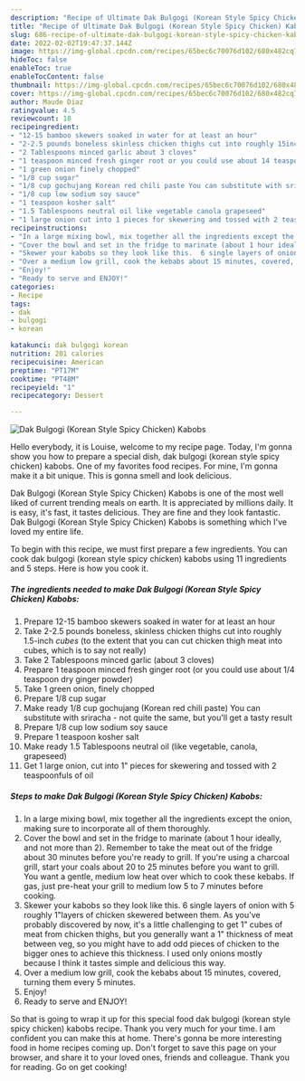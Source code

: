 ```yaml
---
description: "Recipe of Ultimate Dak Bulgogi (Korean Style Spicy Chicken) Kabobs"
title: "Recipe of Ultimate Dak Bulgogi (Korean Style Spicy Chicken) Kabobs"
slug: 686-recipe-of-ultimate-dak-bulgogi-korean-style-spicy-chicken-kabobs
date: 2022-02-02T19:47:37.144Z
image: https://img-global.cpcdn.com/recipes/65bec6c70076d102/680x482cq70/dak-bulgogi-korean-style-spicy-chicken-kabobs-recipe-main-photo.jpg
hideToc: false
enableToc: true
enableTocContent: false
thumbnail: https://img-global.cpcdn.com/recipes/65bec6c70076d102/680x482cq70/dak-bulgogi-korean-style-spicy-chicken-kabobs-recipe-main-photo.jpg
cover: https://img-global.cpcdn.com/recipes/65bec6c70076d102/680x482cq70/dak-bulgogi-korean-style-spicy-chicken-kabobs-recipe-main-photo.jpg
author: Maude Diaz
ratingvalue: 4.5
reviewcount: 18
recipeingredient:
- "12-15 bamboo skewers soaked in water for at least an hour"
- "2-2.5 pounds boneless skinless chicken thighs cut into roughly 15inch cubes to the extent that you can cut chicken thigh meat into cubes which is to say not really"
- "2 Tablespoons minced garlic about 3 cloves"
- "1 teaspoon minced fresh ginger root or you could use about 14 teaspoon dry ginger powder"
- "1 green onion finely chopped"
- "1/8 cup sugar"
- "1/8 cup gochujang Korean red chili paste You can substitute with sriracha  not quite the same but youll get a tasty result"
- "1/8 cup low sodium soy sauce"
- "1 teaspoon kosher salt"
- "1.5 Tablespoons neutral oil like vegetable canola grapeseed"
- "1 large onion cut into 1 pieces for skewering and tossed with 2 teaspoonfuls of oil"
recipeinstructions:
- "In a large mixing bowl, mix together all the ingredients except the onion, making sure to incorporate all of them thoroughly."
- "Cover the bowl and set in the fridge to marinate (about 1 hour ideally, and not more than 2). Remember to take the meat out of the fridge about 30 minutes before you&#39;re ready to grill.  If you&#39;re using a charcoal grill, start your coals about 20 to 25 minutes before you want to grill. You want a gentle, medium low heat over which to cook these kebabs.  If gas, just pre-heat your grill to medium low 5 to 7 minutes before cooking."
- "Skewer your kabobs so they look like this.  6 single layers of onion with 5 roughly 1&#34;layers of chicken skewered between them. As you&#39;ve probably discovered by now, it&#39;s a little challenging to get 1&#34; cubes of meat from chicken thighs, but you generally want a 1&#34; thickness of meat between veg, so you might have to add odd pieces of chicken to the bigger ones to achieve this thickness.  I used only onions mostly because I think it tastes simple and delicious this way."
- "Over a medium low grill, cook the kebabs about 15 minutes, covered, turning them every 5 minutes."
- "Enjoy!"
- "Ready to serve and ENJOY!"
categories:
- Recipe
tags:
- dak
- bulgogi
- korean

katakunci: dak bulgogi korean 
nutrition: 201 calories
recipecuisine: American
preptime: "PT17M"
cooktime: "PT48M"
recipeyield: "1"
recipecategory: Dessert

---
```



![Dak Bulgogi (Korean Style Spicy Chicken) Kabobs](https://img-global.cpcdn.com/recipes/65bec6c70076d102/680x482cq70/dak-bulgogi-korean-style-spicy-chicken-kabobs-recipe-main-photo.jpg)

Hello everybody, it is Louise, welcome to my recipe page. Today, I'm gonna show you how to prepare a special dish, dak bulgogi (korean style spicy chicken) kabobs. One of my favorites food recipes. For mine, I'm gonna make it a bit unique. This is gonna smell and look delicious.



Dak Bulgogi (Korean Style Spicy Chicken) Kabobs is one of the most well liked of current trending meals on earth. It is appreciated by millions daily. It is easy, it's fast, it tastes delicious. They are fine and they look fantastic. Dak Bulgogi (Korean Style Spicy Chicken) Kabobs is something which I've loved my entire life.


To begin with this recipe, we must first prepare a few ingredients. You can cook dak bulgogi (korean style spicy chicken) kabobs using 11 ingredients and 5 steps. Here is how you cook it.

<!--inarticleads1-->

##### The ingredients needed to make Dak Bulgogi (Korean Style Spicy Chicken) Kabobs:

1. Prepare 12-15 bamboo skewers soaked in water for at least an hour
1. Take 2-2.5 pounds boneless, skinless chicken thighs cut into roughly 1.5-inch *cubes* (to the extent that you can cut chicken thigh meat into cubes, which is to say not really)
1. Take 2 Tablespoons minced garlic (about 3 cloves)
1. Prepare 1 teaspoon minced fresh ginger root (or you could use about 1/4 teaspoon dry ginger powder)
1. Take 1 green onion, finely chopped
1. Prepare 1/8 cup sugar
1. Make ready 1/8 cup gochujang (Korean red chili paste) You can substitute with sriracha - not quite the same, but you&#39;ll get a tasty result
1. Prepare 1/8 cup low sodium soy sauce
1. Prepare 1 teaspoon kosher salt
1. Make ready 1.5 Tablespoons neutral oil (like vegetable, canola, grapeseed)
1. Get 1 large onion, cut into 1&#34; pieces for skewering and tossed with 2 teaspoonfuls of oil




<!--inarticleads2-->

##### Steps to make Dak Bulgogi (Korean Style Spicy Chicken) Kabobs:

1. In a large mixing bowl, mix together all the ingredients except the onion, making sure to incorporate all of them thoroughly.
1. Cover the bowl and set in the fridge to marinate (about 1 hour ideally, and not more than 2). Remember to take the meat out of the fridge about 30 minutes before you&#39;re ready to grill.  If you&#39;re using a charcoal grill, start your coals about 20 to 25 minutes before you want to grill. You want a gentle, medium low heat over which to cook these kebabs.  If gas, just pre-heat your grill to medium low 5 to 7 minutes before cooking.
1. Skewer your kabobs so they look like this.  6 single layers of onion with 5 roughly 1&#34;layers of chicken skewered between them. As you&#39;ve probably discovered by now, it&#39;s a little challenging to get 1&#34; cubes of meat from chicken thighs, but you generally want a 1&#34; thickness of meat between veg, so you might have to add odd pieces of chicken to the bigger ones to achieve this thickness.  I used only onions mostly because I think it tastes simple and delicious this way.
1. Over a medium low grill, cook the kebabs about 15 minutes, covered, turning them every 5 minutes.
1. Enjoy!
1. Ready to serve and ENJOY!



So that is going to wrap it up for this special food dak bulgogi (korean style spicy chicken) kabobs recipe. Thank you very much for your time. I am confident you can make this at home. There's gonna be more interesting food in home recipes coming up. Don't forget to save this page on your browser, and share it to your loved ones, friends and colleague. Thank you for reading. Go on get cooking!
